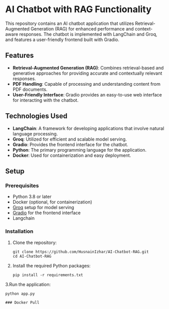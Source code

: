 # AI Chatbot with RAG Functionality

This repository contains an AI chatbot application that utilizes Retrieval-Augmented Generation (RAG) for enhanced performance and context-aware responses. The chatbot is implemented with LangChain and Groq, and features a user-friendly frontend built with Gradio.

## Features

- **Retrieval-Augmented Generation (RAG)**: Combines retrieval-based and generative approaches for providing accurate and contextually relevant responses.
- **PDF Handling**: Capable of processing and understanding content from PDF documents.
- **User-Friendly Interface**: Gradio provides an easy-to-use web interface for interacting with the chatbot.

## Technologies Used

- **LangChain**: A framework for developing applications that involve natural language processing.
- **Groq**: Utilized for efficient and scalable model serving.
- **Gradio**: Provides the frontend interface for the chatbot.
- **Python**: The primary programming language for the application.
- **Docker**: Used for containerization and easy deployment.

## Setup

### Prerequisites

- Python 3.8 or later
- Docker (optional, for containerization)
- [Groq](https://www.groq.com/) setup for model serving
- [Gradio](https://gradio.app/) for the frontend interface
- Langchain

### Installation

1. Clone the repository:

   ```
   git clone https://github.com/HusnainIzhar/AI-Chatbot-RAG.git
   cd AI-Chatbot-RAG
2. Install the required Python packages:

    ```
    pip install -r requirements.txt

3.Run the application:

   ```
   python app.py

### Docker Pull
   
